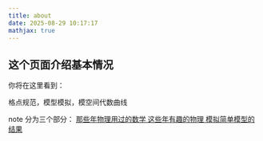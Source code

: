 ```yaml
---
title: about
date: 2025-08-29 10:17:17
mathjax: true
---
```

## 这个页面介绍基本情况
你将在这里看到：

格点规范，模型模拟，模空间代数曲线


note 分为三个部分：
<a href=../note/math>那些年物理用过的数学 </a>
<a href=../note/physics/manybody>这些年有趣的物理 </a>
<a href=../note/simulate>模拟简单模型的结果 </a>
